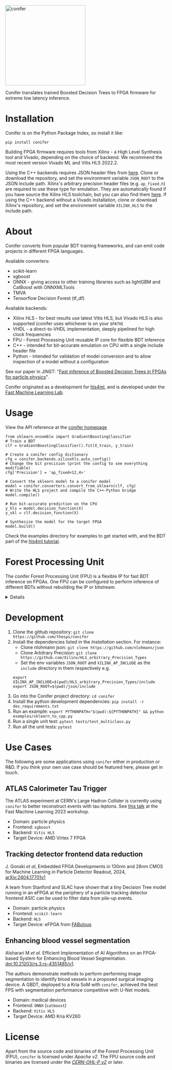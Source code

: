 <img src="https://github.com/thesps/conifer/raw/master/conifer_v1.png" width="250" alt="conifer">

Conifer translates trained Boosted Decision Trees to FPGA firmware for extreme low latency inference. 

# Installation
Conifer is on the Python Package Index, so install it like:
```
pip install conifer
```

Building FPGA firmware requires tools from Xilinx - a High Level Synthesis tool and Vivado, depending on the choice of backend. We recommend the most recent version Vivado ML and Vitis HLS 2022.2.

Using the C++ backends requires JSON header files from [here](https://github.com/nlohmann/json). Clone or download the repository, and set the environment variable `JSON_ROOT` to the JSON include path. Xilinx's arbitrary precision header files (e.g. `ap_fixed.h`) are required to use these type for emulation. They are automatically found if you have source the Xilinx HLS toolchain, but you can also find them [here](https://github.com/Xilinx/HLS_arbitrary_Precision_Types). If using the C++ backend without a Vivado installation, clone or download Xilinx's repository, and set the environment variable `XILINX_HLS` to the include path.

# About
Conifer converts from popular BDT training frameworks, and can emit code projects in different FPGA languages.


Available converters:
- scikit-learn
- xgboost
- ONNX - giving access to other training libraries such as lightGBM and CatBoost with ONNXMLTools
- TMVA
- Tensorflow Decision Forest (tf_df)

Available backends:
- Xilinx HLS - for best results use latest Vitis HLS, but Vivado HLS is also supported (conifer uses whichever is on your `$PATH`)
- VHDL - a direct-to-VHDL implementation, deeply pipelined for high clock frequencies
- FPU - Forest Processing Unit reusable IP core for flexible BDT inference
- C++ - intended for bit-accurate emulation on CPU with a single include header file
- Python - intended for validation of model conversion and to allow inspection of a model without a configuration

See our paper in JINST: "[Fast inference of Boosted Decision Trees in FPGAs for particle physics](https://iopscience.iop.org/article/10.1088/1748-0221/15/05/P05026)".

Conifer originated as a development for [hls4ml](https://fastmachinelearning.org/hls4ml/), and is developed under the [Fast Machine Learning Lab](https://fastmachinelearning.org/).

# Usage

View the API reference at the [conifer homepage](https://ssummers.web.cern.ch/conifer/)

```
from sklearn.ensemble import GradientBoostingClassifier
# Train a BDT
clf = GradientBoostingClassifier().fit(X_train, y_train)

# Create a conifer config dictionary
cfg = conifer.backends.xilinxhls.auto_config()
# Change the bit precision (print the config to see everything modifiable)
cfg['Precision'] = 'ap_fixed<12,4>' 

# Convert the sklearn model to a conifer model
model = conifer.converters.convert_from_sklearn(clf, cfg)
# Write the HLS project and compile the C++-Python bridge                      
model.compile()

# Run bit-accurate prediction on the CPU
y_hls = model.decision_function(X)
y_skl = clf.decision_function(X)

# Synthesize the model for the target FPGA
model.build()
```

Check the examples directory for examples to get started with, and the BDT part of the [hls4ml tutorial](https://github.com/fastmachinelearning/hls4ml-tutorial).

# Forest Processing Unit
The conifer Forest Processing Unit (FPU) is a flexible IP for fast BDT inference on FPGAs. One FPU can be configured to perform inference of different BDTs without rebuilding the IP or bitstream.

<details>

    <summary>More information</summary>

FPUs comprise multiple Tree Engines (TEs) that operate in parallel. Each TE navigates a Decision Tree from root to leaf and outputs the leaf score. A summing network then combines the class scores to make the BDT prediction. TEs are programmed by the conifer compiler, allowing you to map different BDTs - for example with different numbers of nodes and maximum tree depth - onto the same FPU.

## Downloading the FPU
Premade binaries for select boards are available for [download here](https://ssummers.web.cern.ch/ssummers/conifer/). Navigate to the conifer version, board and configuration and download the bitfile.

## Building the FPU
If you would like to build the FPU yourself, for example if you need a custom configuration or to target a different board, you can use the `FPUBuilder`s in `conifer.backends.fpu`. Check the `build_fpu.py` example for ideas. You can change the number of tree engines, the number of nodes per engine, as well as the bitwidth allocated to each variable. All of this configuration is carried out through a configuration dictionary.

## Running the FPU
The conifer `fpu` backend maps your trained BDT onto a specific FPU configuration, and provides the driver to interact with the FPU - to load (and read) a BDT, and to perform inference.

For a pynq-z2 board the first step is to copy the `fpu_driver.py` and bitstream to the pynq-z2 SD card, then load it like this:

```
from fpu_driver import ZynqDriver
fpu = ZynqDriver('fpu.bit')
```

The FPU stores the configuration settings it was built with, which we can query like this:
```
print(fpu.get_info())
```

```
# model = json.load(open('prj_fpu_.../nodes.json'))
# fpu.load(model['nodes'], model['scales'])
# X = np.zeros(16, dtype='int32')
# fpu.predict(X)
```


</details>

# Development
1. Clone the github repository: `git clone https://github.com/thesps/conifer`
1. Install the dependencies listed in the *Installation* section. For instance:
    - Clone nlohmann json: `git clone https://github.com/nlohmann/json`
    - Clone Arbitrary Precision: `git clone https://github.com/Xilinx/HLS_arbitrary_Precision_Types`
    - Set the env variables `JSON_ROOT` and `XILINX_AP_INCLUDE` as the `include` directory in them respectively e.g.
    ```shell
    export XILINX_AP_INCLUDE=$(pwd)/HLS_arbitrary_Precision_Types/include
    export JSON_ROOT=$(pwd)/json/include
    ```
1. Go into the Conifer project directory: `cd conifer`
1. Install the python development dependencies: `pip install -r dev_requirements.txt`
1. Run an example: `export PYTHONPATH="$(pwd):${PYTHONPATH}" && python examples/sklearn_to_cpp.py`
1. Run a single unit test: `pytest tests/test_multiclass.py`
1. Run all the unit tests: `pytest`

# Use Cases

The following are some applications using `conifer` either in production or R&D. If you think your own use case should be featured here, please get in touch.

## ATLAS Calorimeter Tau Trigger

The ATLAS experiment at CERN's Large Hadron Collider is currently using `conifer` to better reconstruct events with tau leptons. See [this talk](https://indico.cern.ch/event/1283970/contributions/5554387/) at the Fast Machine Learning 2023 workshop.

- Domain: particle physics
- Frontend: `xgboost`
- Backend: `Vitis HLS`
- Target Device: AMD Virtex 7 FPGA

## Tracking detector frontend data reduction

J. Gonski _et al_, Embedded FPGA Developments in 130nm and 28nm CMOS for Machine Learning in Particle Detector Readout, 2024, [arXiv:2404.17701v1](https://arxiv.org/pdf/2404.17701)

A team from Stanford and SLAC have shown that a tiny Decision Tree model running in an eFPGA at the periphery of a particle tracking detector frontend ASIC can be used to filter data from pile-up events.

- Domain: particle physics
- Frontend: `scikit-learn`
- Backend: `HLS`
- Target Device: eFPGA from [FABulous](https://doi.org/10.1145/3431920.3439302)

## Enhancing blood vessel segmentation

Alsharari M _et al_. Efficient Implementation of AI Algorithms on an FPGA-based System for Enhancing Blood Vessel Segmentation.  [doi:10.21203/rs.3.rs-4351485/v1](https://doi.org/10.21203/rs.3.rs-4351485/v1).

The authors demonstrate methods to perform performing image segmentation to identify blood vessels in a proposed surgical imaging device. A GBDT, deployed to a Kria SoM with `conifer`, achieved the best FPS with segmentation performance competitive with U-Net models.

- Domain: medical devices
- Frontend: `ONNX` (`catboost`)
- Backend: `Vitis HLS`
- Target Device: AMD Kria KV260


# License
Apart from the source code and binaries of the Forest Processing Unit (FPU), `conifer` is licensed under *Apache v2*. The FPU source code and binaries are licensed under the [*CERN-OHL-P v2*](https://cern.ch/cern-ohl) or later.
